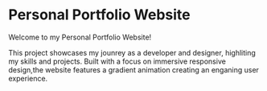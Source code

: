 # Personal Portfolio Website 
<p>Welcome to my Personal Portfolio Website!</p>
<p>This project showcases my jounrey as a developer and designer, highliting my skills and projects. Built with a focus on immersive responsive design,the website features a gradient animation creating an enganing user experience.</p>


